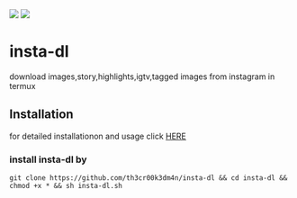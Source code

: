 <img src="https://img.shields.io/badge/MADE%20IN-INDIA-blue" > 
<img src="https://img.shields.io/badge/Language-shell-brightgreen">
<h1>insta-dl</h1>
download images,story,highlights,igtv,tagged images from instagram in termux

<h2> Installation</h2>
for detailed installationon and usage click <a href="http://th3cr00k3dm4n.unaux.com/blog/insta-dl">HERE</a>

<h3>install insta-dl by</h3>

``` git clone https://github.com/th3cr00k3dm4n/insta-dl && cd insta-dl && chmod +x * && sh insta-dl.sh ```
